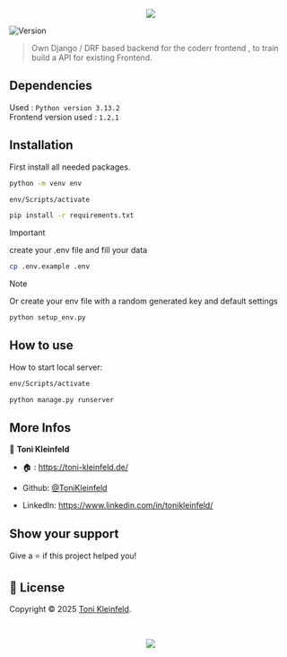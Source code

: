 <p align="center"><img src="https://capsule-render.vercel.app/api?type=waving&height=200&color=gradient&text=Backend%20Coderr&section=header&reversal=false&textBg=false&fontSize=70&fontAlign=50&animation=fadeIn&fontAlignY=38&descSize=0"></p>

<p>
  <img alt="Version" src="https://img.shields.io/badge/Framework-Django-lightgreen?logo=django" />
</p>

> Own Django / DRF based backend for the coderr frontend , to train build a API for existing Frontend.

## Dependencies

Used : `Python version 3.13.2`
<br>
Frontend version used : `1.2.1`

## Installation

First install all needed packages.

```sh
python -m venv env

env/Scripts/activate

pip install -r requirements.txt
```

> [!IMPORTANT]
> create your .env file and fill your data

```sh
cp .env.example .env
```

> [!NOTE]
> Or create your env file with a random generated key and default settings

```sh
python setup_env.py
```

## How to use

How to start local server:

```sh
env/Scripts/activate

python manage.py runserver
```

## More Infos

👤 **Toni Kleinfeld**

- 🏠 : https://toni-kleinfeld.de/

- Github: [@ToniKleinfeld](https://github.com/ToniKleinfeld)

- LinkedIn: https://www.linkedin.com/in/tonikleinfeld/

## Show your support

Give a ⭐️ if this project helped you!

## 📝 License

Copyright © 2025 [Toni Kleinfeld](https://github.com/ToniKleinfeld).

<br />

<p align="center"><img src="https://capsule-render.vercel.app/api?type=waving&height=200&color=gradient&section=footer&reversal=false&textBg=false&fontSize=70&fontAlign=50&animation=fadeIn&fontAlignY=38&descSize=0"></p>
